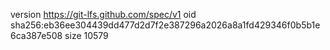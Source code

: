 version https://git-lfs.github.com/spec/v1
oid sha256:eb36ee304439dd477d2d7f2e387296a2026a8a1fd429346f0b5b1e6ca387e508
size 10579
